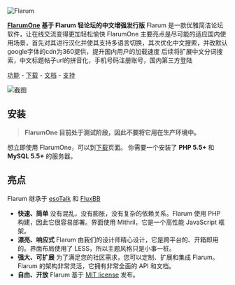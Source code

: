 ![Flarum](http://flarum.org/img/logo.png)

**[FlarumOne](http://flarumone.com) 基于 Flarum 轻论坛的中文增强发行版**
Flarum 是一款优雅简洁论坛软件，让在线交流变得更加轻松愉快
FlarumOne 主要亮点是尽可能的适应国内使用场景，首先对其进行汉化并使其支持多语言切换，其次优化中文搜索，并改默认google字体的cdn为360提供，提升国内用户的加载速度
后续将扩展中文分词搜索，中文标题帖子url的拼音化，手机号码注册账号，国内第三方登陆

[功能](http://flarumone.com/features) -
[下载](http://flarumone.com/download) -
[文档](http://flarumone.com/docs) -
[支持](http://discuss.flarumone.com)

![截图](http://flarum.org/img/screenshot.png)

## 安装
> **FlarumOne 目前处于测试阶段，因此不要将它用在生产环境中。**

想立即使用 FlarumOne，可以到[下载](http://flarumone.com/download)页面。
你需要一个安装了 **PHP 5.5+** 和 **MySQL 5.5+** 的服务器。

## 亮点
Flarum 继承于 [esoTalk](http://esotalk.org) 和 [FluxBB](http://fluxbb.org)
- **快速、简单** 没有混乱，没有膨胀，没有复杂的依赖关系。Flarum 使用 PHP 构建，因此它很容易部署。界面使用 Mithril，它是一个高性能 JavaScript 框架。
- **漂亮、响应式** Flarum 由我们的设计师精心设计，它是跨平台的、开箱即用的。界面布局使用了 LESS，所以主题风格只是小事一桩。
- **强大、可扩展** 为了满足您的社区需求，您可以定制、扩展和集成 Flarum。Flarum 的架构非常灵活，它拥有非常全面的 API 和文档。
- **自由、开放** Flarum 基于 [MIT license](https://github.com/flarum/flarum/blob/master/LICENSE) 发布。


